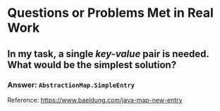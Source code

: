 # Questions or Problems Met in Real Work
## In my task, a single *key-value* pair is needed. What would be the simplest solution?
### Answer: `AbstractionMap.SimpleEntry`
Reference: https://www.baeldung.com/java-map-new-entry
